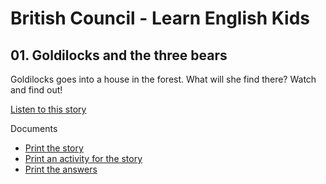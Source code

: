 # British Council - Learn English Kids

## 01. Goldilocks and the three bears

Goldilocks goes into a house in the forest. What will she find there? Watch and find out!

[Listen to this story](https://learnenglishkids.britishcouncil.org/short-stories/goldilocks-and-the-three-bears)

Documents
* [Print the story]()
* [Print an activity for the story]()
* [Print the answers]()
